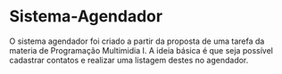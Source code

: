 # Sistema-Agendador

O sistema agendador foi criado a partir da proposta de uma tarefa da materia de Programação Multimidia I.
A ideia básica é que seja possível cadastrar contatos e realizar uma listagem destes no agendador.

